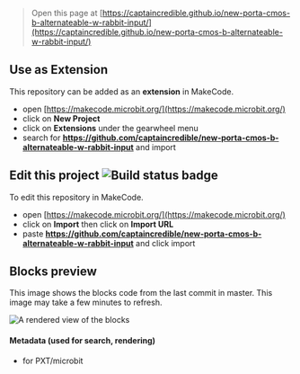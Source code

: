 
> Open this page at [https://captaincredible.github.io/new-porta-cmos-b-alternateable-w-rabbit-input/](https://captaincredible.github.io/new-porta-cmos-b-alternateable-w-rabbit-input/)

## Use as Extension

This repository can be added as an **extension** in MakeCode.

* open [https://makecode.microbit.org/](https://makecode.microbit.org/)
* click on **New Project**
* click on **Extensions** under the gearwheel menu
* search for **https://github.com/captaincredible/new-porta-cmos-b-alternateable-w-rabbit-input** and import

## Edit this project ![Build status badge](https://github.com/captaincredible/new-porta-cmos-b-alternateable-w-rabbit-input/workflows/MakeCode/badge.svg)

To edit this repository in MakeCode.

* open [https://makecode.microbit.org/](https://makecode.microbit.org/)
* click on **Import** then click on **Import URL**
* paste **https://github.com/captaincredible/new-porta-cmos-b-alternateable-w-rabbit-input** and click import

## Blocks preview

This image shows the blocks code from the last commit in master.
This image may take a few minutes to refresh.

![A rendered view of the blocks](https://github.com/captaincredible/new-porta-cmos-b-alternateable-w-rabbit-input/raw/master/.github/makecode/blocks.png)

#### Metadata (used for search, rendering)

* for PXT/microbit
<script src="https://makecode.com/gh-pages-embed.js"></script><script>makeCodeRender("{{ site.makecode.home_url }}", "{{ site.github.owner_name }}/{{ site.github.repository_name }}");</script>
